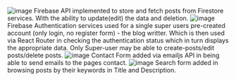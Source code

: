 ![image](https://github.com/Anthicius/blog-post-webpage-project/assets/129666632/47d64f9e-dc38-4ecb-bbe4-d684feaed17a)
Firebase API implemented to store and fetch posts from Firestore services. With the ability to update(edit) the data and deletion.
![image](https://github.com/Anthicius/blog-post-webpage-project/assets/129666632/4ae261e2-b39f-43d3-b850-b06eb6627fd3)
Firebase Authentication services used for a single super users pre-created account (only login, no register form) - the blog writter. Which is then used via React Router in checking the authentication status which in turn displays the appropriate data. Only Super-user may be able to create-posts/edit posts/delete posts.
![image](https://github.com/Anthicius/blog-post-webpage-project/assets/129666632/c010c262-a539-4b78-aefd-29a41d2bd4b3)
Contact Form added via emailjs API in being able to send emails to the pages contact.
![image](https://github.com/Anthicius/blog-post-webpage-project/assets/129666632/ef7483c2-1d4b-4b3d-b65f-9c84e8f762f5)
Search form added in browsing posts by their keywords in Title and Description.
